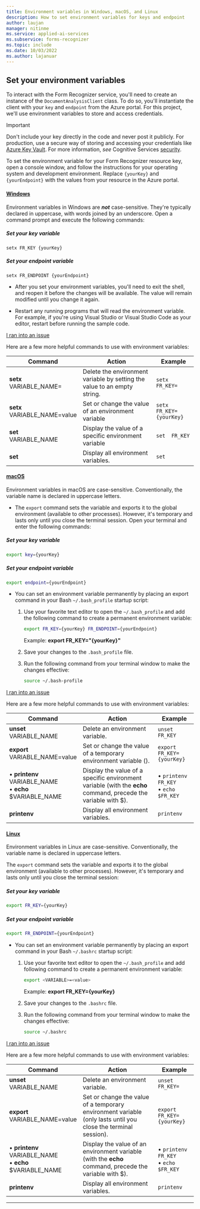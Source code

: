 ```yaml
---
title: Environment variables in Windows, macOS, and Linux
description: How to set environment variables for keys and endpoint
author: laujan
manager: nitinme
ms.service: applied-ai-services
ms.subservice: forms-recognizer
ms.topic: include
ms.date: 10/03/2022
ms.author: lajanuar
---
```


<!-- markdownlint-disable MD001 -->
<!-- markdownlint-disable MD024 -->

## Set your environment variables

To interact with the Form Recognizer service, you'll need to create an instance of the `DocumentAnalysisClient` class. To do so, you'll instantiate the client with your `key` and `endpoint` from the Azure portal. For this project, we'll use environment variables to store and access credentials.

> [!IMPORTANT]
>
> Don't include your key directly in the code and never post it publicly. For production, use a secure way of storing and accessing your credentials like [Azure Key Vault](../../../../../cognitive-services/use-key-vault.md). For more information, *see* Cognitive Services [security](../../../../../cognitive-services/security-features.md).

To set the environment variable for your Form Recognizer resource key, open a console window, and follow the instructions for your operating system and development environment. Replace `{yourKey}` and `{yourEndpoint}` with the values from your resource in the Azure portal.

#### [Windows](#tab/windows)

 Environment variables in Windows are ***not*** case-sensitive. They're typically declared in uppercase, with words joined by an underscore. Open a command prompt and execute the following commands:

##### **Set your key variable**

```console
setx FR_KEY {yourKey}

```

##### **Set your endpoint variable**

```console
setx FR_ENDPOINT {yourEndpoint}

```

* After you set your environment variables, you'll need to exit the shell, and reopen it before the changes will be available. The value will remain modified until you change it again.

* Restart any running programs that will read the environment variable. For example, if you're using Visual Studio or Visual Studio Code as your editor, restart before running the sample code.

[I ran into an issue](https://microsoft.qualtrics.com/jfe/form/SV_0Cl5zkG3CnDjq6O?PLanguage=windows&Product=FormRecognizer&Page=how-to&Section=environment-variables)

 Here are a few more helpful commands to use with environment variables:

  | Command | Action | Example |
  |---------|--------|---------|
  | **setx** </br>VARIABLE_NAME= | Delete the environment variable by setting the value to an empty string.| `setx FR_KEY=` |
  | **setx** </br>VARIABLE_NAME=value | Set or change the value of an environment variable| `setx FR_KEY={yourKey}`|
  | **set** </br>VARIABLE_NAME | Display the value of a specific environment variable| `set  FR_KEY` |
  | **set**| Display all environment variables.| `set`|

#### [macOS](#tab/macOS)

Environment variables in macOS are case-sensitive. Conventionally, the variable name is declared in uppercase letters.

* The `export` command sets the variable and exports it to the global environment (available to other processes). However, it's temporary and lasts only until you close the terminal session. Open your terminal and enter the following commands:

##### **Set your key variable**

```bash
export key={yourKey}
```

##### **Set your endpoint variable**

```bash
export endpoint={yourEndpoint}
```

* You can set an environment variable permanently by placing an export command in your Bash  `~/.bash_profile` startup script:

  1. Use your favorite text editor to open the `~/.bash_profile` and add the following command to create a permanent environment variable:

      ```bash
      export FR_KEY={yourKey} FR_ENDPOINT={yourEndpoint}
      ```

        Example: **export FR_KEY="{yourKey}"**

  1. Save your changes to the `.bash_profile` file.

  1. Run the following command from your terminal window to make the changes effective:

      ```bash
      source ~/.bash-profile
      ```

[I ran into an issue](https://microsoft.qualtrics.com/jfe/form/SV_0Cl5zkG3CnDjq6O?PLanguage=macos&Product=FormRecognizer&Page=how-to&Section=environment-variables)

Here are a few more helpful commands to use with environment variables:

  | Command | Action | Example |
  |---------|--------|---------|
  | **unset** </br>VARIABLE_NAME | Delete an environment variable.| `unset FR_KEY` |
  | **export** </br>VARIABLE_NAME=value | Set or change the value of a temporary environment variable ().| `export FR_KEY={yourKey}`|
  | &bullet; **printenv**</br> VARIABLE_NAME</br> &bullet; **echo** </br> $VARIABLE_NAME| Display the value of a specific environment variable (with the **echo** command, precede the variable with $).| &bullet; `printenv FR_KEY` </br>&bullet; `echo $FR_KEY`</br>|
  | **printenv**| Display all environment variables.| `printenv` |

#### [Linux](#tab/linux)

Environment variables in Linux are case-sensitive. Conventionally, the variable name is declared in uppercase letters.

The `export` command sets the variable and exports it to the global environment (available to other processes). However, it's temporary and lasts only until you close the terminal session:

##### **Set your key variable**

```bash
export FR_KEY={yourKey}
```

##### **Set your endpoint variable**

```bash
export FR_ENDPOINT={yourEndpoint}
```

* You can set an environment variable permanently by placing an export command in your Bash `~/.bashrc` startup script:

  1. Use your favorite text editor to open the `~/.bash_profile` and add following command to create a permanent environment variable:

      ```bash
      export <VARIABLE>=<value>
      ```

        Example: **export FR_KEY={yourKey}**

  1. Save your changes to the `.bashrc` file.

  1. Run the following command from your terminal window to make the changes effective:

      ```bash
      source ~/.bashrc
      ```

[I ran into an issue](https://microsoft.qualtrics.com/jfe/form/SV_0Cl5zkG3CnDjq6O?PLanguage=linux&Product=FormRecognizer&Page=how-to&Section=environment-variables)

Here are a few more helpful commands to use with environment variables:

  | Command | Action | Example |
  |---------|--------|---------|
  | **unset** </br>VARIABLE_NAME| Delete an environment variable.|`unset FR_KEY=` |
  | **export** </br>VARIABLE_NAME=value | Set or change the value of a temporary environment variable (only lasts until you close the terminal session).| `export FR_KEY={yourKey}`|
  | &bullet; **printenv** </br>VARIABLE_NAME</br> &bullet; **echo** </br>$VARIABLE_NAME| Display the value of an environment variable (with the **echo** command, precede the variable with $).| &bullet; `printenv FR_KEY` </br>&bullet; `echo $FR_KEY`</br>|
  | **printenv**| Display all environment variables.|`printenv`|

---
